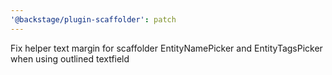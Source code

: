 ```yaml
---
'@backstage/plugin-scaffolder': patch
---
```


Fix helper text margin for scaffolder EntityNamePicker and EntityTagsPicker when using outlined textfield

